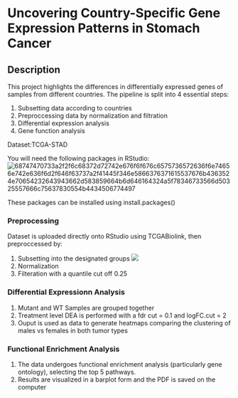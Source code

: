# **Uncovering Country-Specific Gene Expression Patterns in Stomach Cancer**
 
## **Description**
This project highlights the differences in differentially expressed genes of samples from different countries. The pipeline is split into 4 essential steps:
1. Subsetting data according to countries
2. Preproccessing data by normalization and filtration
3. Differential expression analysis
4. Gene function analysis

Dataset:TCGA-STAD

You will need the following packages in RStudio:
![68747470733a2f2f6c68372d72742e676f6f676c6575736572636f6e74656e742e636f6d2f646f63737a2f41445f346e5866376371615537676b4363524e70654232643943662d583859664b6d646164324a5f78346733566d50325557666c75637830554b4434506774497](https://github.com/user-attachments/assets/ce2b1181-4157-4b3f-bec5-3c1f3dff3600)

These packages can be installed using install.packages()

### **Preprocessing**
Dataset is uploaded directly onto RStudio using TCGABiolink, then preproccessed by:
  1. Subsetting into the designated groups
![](https://lh7-rt.googleusercontent.com/docsz/AD_4nXcgs3b-jBDin7N-x0ncfJdEDN7ag6Qj85sFUTVom1uV3-xd0_x3JSj0U6ZqhFEsFEJVZsfZqntzMU1sy2XCc5MsZPqkGuHcknlN6YaUDpTO4FBcAH5HYzymZn1LBt3-KLHP47HLfYrojNJUfknIRTaBS50?key=AgyQUxUvRaYsce19bm41Iw)
  2. Normalization
  3. Filteration with a quantile cut off 0.25 

### **Differential Expressionn Analysis**
1. Mutant and WT Samples are grouped together
2. Treatment level DEA is performed with a fdr cut = 0.1 and logFC.cut = 2
3. Ouput is used as data to generate heatmaps comparing the clustering of males vs females in both tumor types

### **Functional Enrichment Analysis**
1. The data undergoes functional enrichment analysis (particularly gene ontology), selecting the top 5 pathways.
2. Results are visualized in a barplot form and the PDF is saved on the computer
